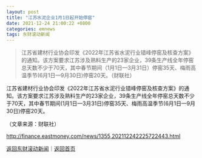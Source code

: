```yaml
---
layout: post
title: "江苏水泥企业1月1日起开始停窑"
date: 2021-12-24 21:00:22 +0800
categories: emnews
tags: 东财滚动新闻
---
```

> 江苏省建材行业协会印发《2022年江苏省水泥行业错峰停窑及核查方案》的通知。该方案要求江苏涉及熟料生产的23家企业，39条生产线全年停窑总天数不少于70天，其中春节期间（1月1日—3月31日）停窑35天、梅雨高温季节(6月1日—9月30日)停窑20天。（财联社）

<p>江苏省建材行业协会印发《2022年江苏省水泥行业错峰停窑及核查方案》的通知。该方案要求江苏涉及熟料生产的23家企业，39条生产线全年停窑总天数不少于70天，其中春节期间(1月1日—3月31日)停窑35天、梅雨高温季节(6月1日—9月30日)停窑20天。</p><p class="em_media">（文章来源：财联社）</p>

<http://finance.eastmoney.com/news/1355,202112242225722443.html>

[返回东财滚动新闻](//finews.withounder.com/emnews/)｜[返回首页](//finews.withounder.com/)